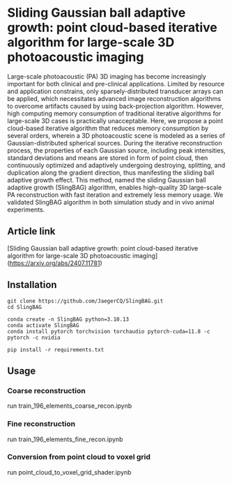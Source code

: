 # Sliding Gaussian ball adaptive growth: point cloud-based iterative algorithm for large-scale 3D photoacoustic imaging

Large-scale photoacoustic (PA) 3D imaging has become increasingly important for both clinical and pre-clinical applications. Limited by resource and application constrains, only sparsely-distributed transducer arrays can be applied, which necessitates advanced image reconstruction algorithms to overcome artifacts caused by using back-projection algorithm. However, high computing memory consumption of traditional iterative algorithms for large-scale 3D cases is practically unacceptable. Here, we propose a point cloud-based iterative algorithm that reduces memory consumption by several orders, wherein a 3D photoacoustic scene is modeled as a series of Gaussian-distributed spherical sources. During the iterative reconstruction process, the properties of each Gaussian source, including peak intensities, standard deviations and means are stored in form of point cloud, then continuously optimized and adaptively undergoing destroying, splitting, and duplication along the gradient direction, thus manifesting the sliding ball adaptive growth effect. This method, named the sliding Gaussian ball adaptive growth (SlingBAG) algorithm, enables high-quality 3D large-scale PA reconstruction with fast iteration and extremely less memory usage. We validated SlingBAG algorithm in both simulation study and in vivo animal experiments.

## Article link
[Sliding Gaussian ball adaptive growth: point cloud-based iterative algorithm for large-scale 3D photoacoustic imaging]
(https://arxiv.org/abs/2407.11781)

## Installation
```
git clone https://github.com/JaegerCQ/SlingBAG.git    
cd SlingBAG
```

```
conda create -n SlingBAG python=3.10.13  
conda activate SlingBAG  
conda install pytorch torchvision torchaudio pytorch-cuda=11.8 -c pytorch -c nvidia
```

`pip install -r requirements.txt`

## Usage

### Coarse reconstruction
run train_196_elements_coarse_recon.ipynb

### Fine reconstruction
run train_196_elements_fine_recon.ipynb

### Conversion from point cloud to voxel grid
run point_cloud_to_voxel_grid_shader.ipynb
